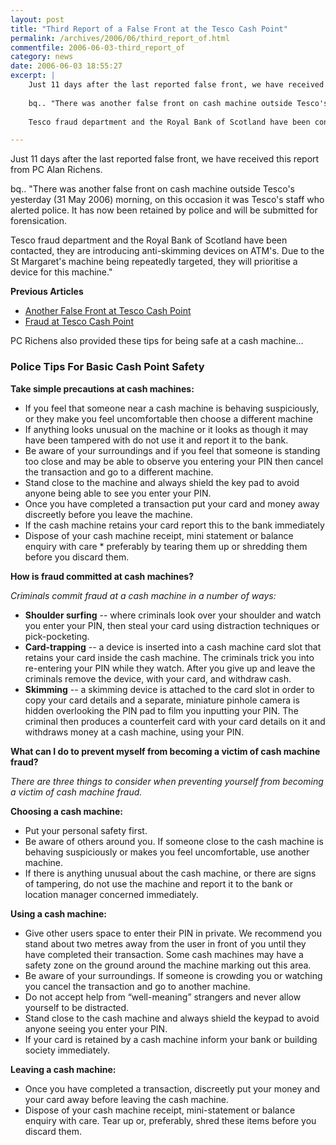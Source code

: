```yaml
---
layout: post
title: "Third Report of a False Front at the Tesco Cash Point"
permalink: /archives/2006/06/third_report_of.html
commentfile: 2006-06-03-third_report_of
category: news
date: 2006-06-03 18:55:27
excerpt: |
    Just 11 days after the last reported false front, we have received this report from PC Alan Richens.
    
    bq.. "There was another false front on cash machine outside Tesco's yesterday (31 May 2006) morning, on this occasion it was Tesco's staff who alerted police. It has now been retained by police and will be submitted for forensication.
    
    Tesco fraud department and the Royal Bank of Scotland have been contacted, they are introducing anti-skimming devices on ATM's. Due to the St Margaret's machine being repeatedly targeted, they will prioritise a device for this machine."

---
```


Just 11 days after the last reported false front, we have received this report from PC Alan Richens.

bq.. "There was another false front on cash machine outside Tesco's yesterday (31 May 2006) morning, on this occasion it was Tesco's staff who alerted police. It has now been retained by police and will be submitted for forensication.

Tesco fraud department and the Royal Bank of Scotland have been contacted, they are introducing anti-skimming devices on ATM's. Due to the St Margaret's machine being repeatedly targeted, they will prioritise a device for this machine."

**Previous Articles**

-   [Another False Front at Tesco Cash Point](https://stmargarets.london/archives/2006/05/another_false_f.html)
-   [Fraud at Tesco Cash Point](https://stmargarets.london/archives/2006/05/potential_fraud.html)

PC Richens also provided these tips for being safe at a cash machine...

### Police Tips For Basic Cash Point Safety

**Take simple precautions at cash machines:**

-   If you feel that someone near a cash machine is behaving suspiciously, or they make you feel uncomfortable then choose a different machine
-   If anything looks unusual on the machine or it looks as though it may have been tampered with do not use it and report it to the bank.
-   Be aware of your surroundings and if you feel that someone is standing too close and may be able to observe you entering your PIN then cancel the transaction and go to a different machine.
-   Stand close to the machine and always shield the key pad to avoid anyone being able to see you enter your PIN.
-   Once you have completed a transaction put your card and money away discreetly before you leave the machine.
-   If the cash machine retains your card report this to the bank immediately
-   Dispose of your cash machine receipt, mini statement or balance enquiry with care \* preferably by tearing them up or shredding them before you discard them.

**How is fraud committed at cash machines?**

*Criminals commit fraud at a cash machine in a number of ways:*

-   **Shoulder surfing** -- where criminals look over your shoulder and watch you enter your PIN, then steal your card using distraction techniques or pick-pocketing.
-   **Card-trapping** -- a device is inserted into a cash machine card slot that retains your card inside the cash machine. The criminals trick you into re-entering your PIN while they watch. After you give up and leave the criminals remove the device, with your card, and withdraw cash.
-   **Skimming** -- a skimming device is attached to the card slot in order to copy your card details and a separate, miniature pinhole camera is hidden overlooking the PIN pad to film you inputting your PIN. The criminal then produces a counterfeit card with your card details on it and withdraws money at a cash machine, using your PIN.

**What can I do to prevent myself from becoming a victim of cash machine fraud?**

*There are three things to consider when preventing yourself from becoming a victim of cash machine fraud.*

**Choosing a cash machine:**

-   Put your personal safety first.
-   Be aware of others around you. If someone close to the cash machine is behaving suspiciously or makes you feel uncomfortable, use another machine.
-   If there is anything unusual about the cash machine, or there are signs of tampering, do not use the machine and report it to the bank or location manager concerned immediately.

**Using a cash machine:**

-   Give other users space to enter their PIN in private. We recommend you stand about two metres away from the user in front of you until they have completed their transaction. Some cash machines may have a safety zone on the ground around the machine marking out this area.
-   Be aware of your surroundings. If someone is crowding you or watching you cancel the transaction and go to another machine.
-   Do not accept help from “well-meaning” strangers and never allow yourself to be distracted.
-   Stand close to the cash machine and always shield the keypad to avoid anyone seeing you enter your PIN.
-   If your card is retained by a cash machine inform your bank or building society immediately.

**Leaving a cash machine:**

-   Once you have completed a transaction, discreetly put your money and your card away before leaving the cash machine.
-   Dispose of your cash machine receipt, mini-statement or balance enquiry with care. Tear up or, preferably, shred these items before you discard them.
